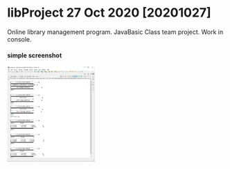 # libProject 27 Oct 2020 [20201027]

Online library management program. JavaBasic Class team project.
Work in console.

#### simple screenshot
<img src = "/libscreen001.png" width="40%">
